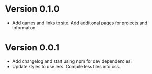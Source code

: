 # Version 0.1.0
* Add games and links to site. Add additional pages for projects and information.

# Version 0.0.1
* Add changelog and start using npm for dev dependencies.
* Update styles to use less. Compile less files into css.